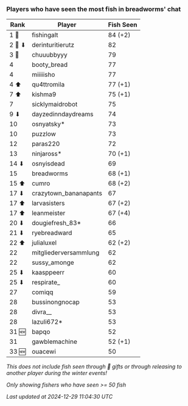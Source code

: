 ### Players who have seen the most fish in breadworms' chat
| Rank | Player | Fish Seen |
|------|--------|-----------|
| 1 🥇  | fishingalt  | 84 (+2) |
| 2 🥈 ⬇ | derinturitierutz  | 82 |
| 3 🥉  | chuuubbyyy  | 79 |
| 4  | booty_bread  | 77 |
| 4  | miiiiisho  | 77 |
| 4 ⬆ | qu4ttromila  | 77 (+1) |
| 7 ⬆ | kishma9  | 75 (+1) |
| 7  | sicklymaidrobot  | 75 |
| 9 ⬇ | dayzedinndaydreams  | 74 |
| 10  | osnyatsky*  | 73 |
| 10  | puzzlow  | 73 |
| 12  | paras220  | 72 |
| 13  | ninjaross*  | 70 (+1) |
| 14 ⬇ | osnyisdead  | 69 |
| 15  | breadworms  | 68 (+1) |
| 15 ⬆ | cumro  | 68 (+2) |
| 17 ⬇ | crazytown_bananapants  | 67 |
| 17 ⬆ | larvasisters  | 67 (+2) |
| 17 ⬆ | leanmeister  | 67 (+4) |
| 20 ⬇ | dougiefresh_83*  | 66 |
| 21 ⬇ | ryebreadward  | 65 |
| 22 ⬆ | julialuxel  | 62 (+2) |
| 22  | mitgliederversammlung  | 62 |
| 22  | sussy_amonge  | 62 |
| 25 ⬇ | kaasppeerr  | 60 |
| 25 ⬇ | respirate_  | 60 |
| 27  | comiqq  | 59 |
| 28  | bussinongnocap  | 53 |
| 28  | divra__  | 53 |
| 28  | lazuli672*  | 53 |
| 31 🆕 | bapqo  | 52 |
| 31  | gawblemachine  | 52 (+1) |
| 33 🆕 | ouacewi  | 50 |

_This does not include fish seen through 🎁 gifts or through releasing to another player during the winter events!_

_Only showing fishers who have seen >= 50 fish_

_Last updated at 2024-12-29 11:04:30 UTC_